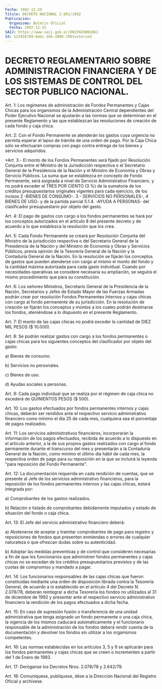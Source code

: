 ```yaml
---
Fecha: 1992-12-29
Título: DECRETO NACIONAL 2.661/1992
Publicación:
  Organismo: Boletín Oficial
  Fecha: 1992-12-31
SAIJ: https://www.saij.gob.ar/DN19920002661
Id: 123456789-0abc-166-2000-2991soterced
---
```

# DECRETO REGLAMENTARIO SOBRE ADMINISTRACION FINANCIERA Y DE LOS SISTEMAS DE CONTROL DEL SECTOR PUBLICO NACIONAL.

<a id="1"></a>
Art. 1: Los regímenes de administración de Fondos Permanentes y Cajas  Chicas  para  los  organismos  de  la Administración Central dependientes  del  Poder  Ejecutivo  Nacional se  ajustarán  a  las normas  que  se  determinan en el presente  Reglamento  y  las  que establezcan las resoluciones  de  creación  de  cada  fondo  y caja chica.

<a id="2"></a>
Art.  2:  Con el Fondo Permanente se atenderán los gastos cuya urgencia no permita  esperar  el  lapso  de trámite de una orden de pago. Por la Caja Chica sólo se efectuarán  compras con pago contra entrega de los bienes y servicios adquiridos.

<a id="3"></a>
*Art.  3.-  El monto de los Fondos Permanentes será fijado por Resolución  Conjunta    entre    el  Ministro  de  la  Jurisdicción respectiva o el Secretario General  de  la Presidencia de la Nación y el Ministro de Economía y Obras y Servicio  Públicos. La suma que se  establezca  en concepto de Fondo Permanente,  será  asignada  a nivel de Servicio  Administrativo Financiero, y no podrá exceder el TRES POR CIENTO (3 %) de la sumatoria de los créditos presupuestarios originales  vigentes  para  cada  ejercicio, de los incisos  2  -BIENES  DE CONSUMO-. 3 - SERVICIOS NO PERSONALES-,  4 BIENES DE USO- y de la  partida  parcial  5.1.4. -AYUDA A PERSONAS- del clasificador presupuestario por objeto del gasto.

<a id="4"></a>
Art. 4: El pago de gastos con cargo a los fondos permanentes se hará  por  los  conceptos autorizados en el artículo 8 del presente decreto y de acuerdo  a  lo  que  establezca  la resolución que los crea.

<a id="5"></a>
Art. 5: Cada Fondo Permanente se creará por Resolución Conjunta del  Ministro  de  la  jurisdicción  respectiva  o  del  Secretario General  de  la Presidencia de la Nación y del Ministro de Economía y  Obras y Servicios  Públicos,  previa  opinión  de  la  Tesorería General  de  la  Nación y la Contaduría General de la Nación. En la resolución se fijarán  los conceptos de gastos que pueden atenderse con  cargo  al  mismo el monto  del  fondo  y  la  cantidad  máxima autorizada  para cada  gasto  individual.  Cuando  por  necesidades operativas se  considere  necesaria  su  ampliación,  se seguirá el mismo procedimiento que para su constitución.

<a id="6"></a>
Art.  6:  Los  señores  Ministros,  Secretario  General  de la Presidencia  de  la  Nación, Secretarios y Jefes de Estado Mayor de las Fuerzas Armadas podrán  crear por resolución Fondos Permanentes Internos  y  cajas  chicas con cargo  al  fondo  permanente  de  su jurisdicción.  En  la  resolución    de  creación  se  fijarán  los conceptos  y  montos  a los cuales podrán  destinarse  los  fondos, ateniéndose a lo dispuesto en el presente Reglamento.

<a id="7"></a>
Art.  7:  El  monto  de  las  cajas chicas no podrá exceder la cantidad de DIEZ MIL PESOS ($ 10.000).

<a id="8"></a>
Art.  8:  Se  podrán  realizar  gastos  con cargo a los fondos permanentes  o  cajas  chicas  para  los siguientes  conceptos  del clasificador por objeto del gasto:

a) Bienes de consumo.

b) Servicios no personales.

c) Bienes de uso.

d) Ayudas sociales a personas.

<a id="9"></a>
Art.  9: Cada pago individual que se realiza por el régimen de caja chica no excederá de QUINIENTOS PESOS ($ 500).

<a id="10"></a>
Art. 10: Los gastos efectuados por fondos permanentes internos y cajas  chicas,  deberán  ser rendidos ante el respectivo servicio administrativo financiero como  mínimo  el  día  25  de  cada  mes, cualquiera sea el porcentaje de pagos realizados.

<a id="11"></a>
Art. 11: Los servicios administrativos financieros, incorporarán  la  información  de los pagos efectuados, recibida de acuerdo  a  lo  dispuesto en el artículo  anterior,  a  la  de  sus propios gastos realizados  con cargo al fondo permanente durante el transcurso del mes y presentarán  a  la  Contaduría  General  de la Nación,  como mínimo el último día hábil de cada mes, la respectiva orden de pago  para  su reposición en la que se incluirá la leyenda "para reposición del Fondo Permanente".

<a id="12"></a>
Art.  12:  La  documentación  requerida  en  cada rendición de cuentas,  que  se  presente al Jefe de los servicios administrativo financieros, para la  reposición de los fondos permanentes internos y las cajas chicas, estará integrada por:

a) Comprobantes de los gastos realizados.

b) Relación o listado  de  comprobantes  debidamente  imputados  y estado de situación del fondo o caja chica.

<a id="13"></a>
Art. 13: El Jefe del servicio administrativo financiero deberá:

a)  Abstenerse  de  aceptar  y  tramitar comprobantes de pago para registro  y  reposiciones  de  fondos  que  presenten  enmiendas  o errores de cualquier naturaleza  o  que  ofrezcan  dudas  sobre  su autenticidad.

b)  Adoptar  las  medidas  preventivas y de control que consideren necesarias  a fin de que los funcionarios  que  administren  fondos permanentes  y    cajas  chicas  no  se  excedan  de  los  créditos presupuestarios previstos  y  de las cuotas de compromiso y mandado a pagar.

<a id="14"></a>
Art. 14: Los funcionarios responsables de las cajas chicas que fueron  constituidas  mediante  una  orden  de  disposición librada contra  la  Tesorería  General, de acuerdo a lo establecido  en  el artículo  4  del  Decreto N. 2.078/78, deberán  reintegrar a  dicha Tesorería los fondos  no  utilizados  al  31 de diciembre de 1992 y presentar ante el respectivo servicio administrativo  financiero la rendición de los pagos efectuados a dicha fecha.

<a id="15"></a>
Art.  15:  En  caso de supresión fusión o transferencia de una unidad administrativa  que tenga asignado un fondo permanente o una caja chica, la vigencia  de  los  mismos caducará automáticamente y el  funcionario  responsable  de la administración  de  los  fondos deberá rendir cuenta de la documentación  y devolver los fondos sin utilizar a los organismos competentes.

<a id="16"></a>
Art.  16: Las normas establecidas en los artículos 3, 5 y 9 se aplicarán para  los  fondos permanentes y cajas chicas que se creen o incrementen a partir del 1 de Enero de 1993.

<a id="17"></a>
Art.  17:  Deróganse  los Decretos  Nros.  2.078/78 y 2.642/79.

<a id="18"></a>
Art. 18: Comuníquese, publíquese, dése a la Dirección Nacional del Registro Oficial y archívese.